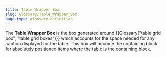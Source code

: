 ```yaml
---
title: Table Wrapper Box
slug: Glossary/Table_Wrapper_Box
page-type: glossary-definition
---
```




The **Table Wrapper Box** is the box generated around {{Glossary("table grid box", "table grid boxes")}} which accounts for the space needed for any caption displayed for the table. This box will become the containing block for absolutely positioned items where the table is the containing block.
